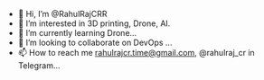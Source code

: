 - 👋 Hi, I’m @RahulRajCRR
- 👀 I’m interested in 3D printing, Drone, AI.
- 🌱 I’m currently learning Drone...
- 💞️ I’m looking to collaborate on DevOps ...
- 📫 How to reach me rahulrajcr.time@gmail.com, @rahulraj_cr in Telegram...

<!---
RahulRajCRR/RahulRajCRR is a ✨ special ✨ repository because its `README.md` (this file) appears on your GitHub profile.
You can click the Preview link to take a look at your changes.
--->
